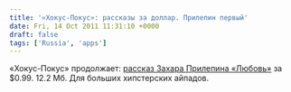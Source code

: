 ```yaml
---
title: '«Хокус-Покус»: рассказы за доллар. Прилепин первый'
date: Fri, 14 Oct 2011 11:31:10 +0000
draft: false
tags: ['Russia', 'apps']
---
```


«Хокус-Покус» продолжает: [рассказ Захара Прилепина «Любовь»](http://itunes.apple.com/ru/app/id469996638?mt=8) за $0.99. 12.2 Мб. Для больших хипстерских айпадов.
